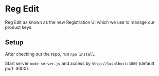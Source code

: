 # Reg Edit #

Reg Edit as known as the new Registration UI which we use to manage our product keys.

## Setup ##

After checking out the repo, run `npm install`.

Start server `node server.js` and access by `http://localhost:3000` (default port: 3000).
